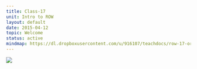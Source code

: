 ```yaml
---
title: Class-17
unit: Intro to ROW
layout: default
date: 2015-04-12
topic: Welcome
status: active
mindmap: https://dl.dropboxusercontent.com/u/916107/teachdocs/row-17-ordo.png
---
```


![](https://dl.dropboxusercontent.com/u/916107/teachdocs/row-17-ordo.png)
